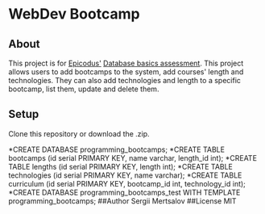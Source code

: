 # WebDev Bootcamp
## About
This project is for [Epicodus'](http://www.epicodus.com/) [Database basics assessment](http://www.learnhowtoprogram.com/lessons/database-basics-assessment).
This project allows users to add bootcamps to the system, add courses' length and technologies. They can also add technologies and length to a specific bootcamp, list them, update and delete them.

## Setup
Clone this repository or download the .zip.

*CREATE DATABASE programming_bootcamps;
*CREATE TABLE bootcamps (id serial PRIMARY KEY, name varchar, length_id int);
*CREATE TABLE lengths (id serial PRIMARY KEY, length int);
*CREATE TABLE technologies (id serial PRIMARY KEY, name varchar);
*CREATE TABLE curriculum (id serial PRIMARY KEY, bootcamp_id int, technology_id int);
*CREATE DATABASE programming_bootcamps_test WITH TEMPLATE programming_bootcamps;
##Author
Sergii Mertsalov
##License
MIT
